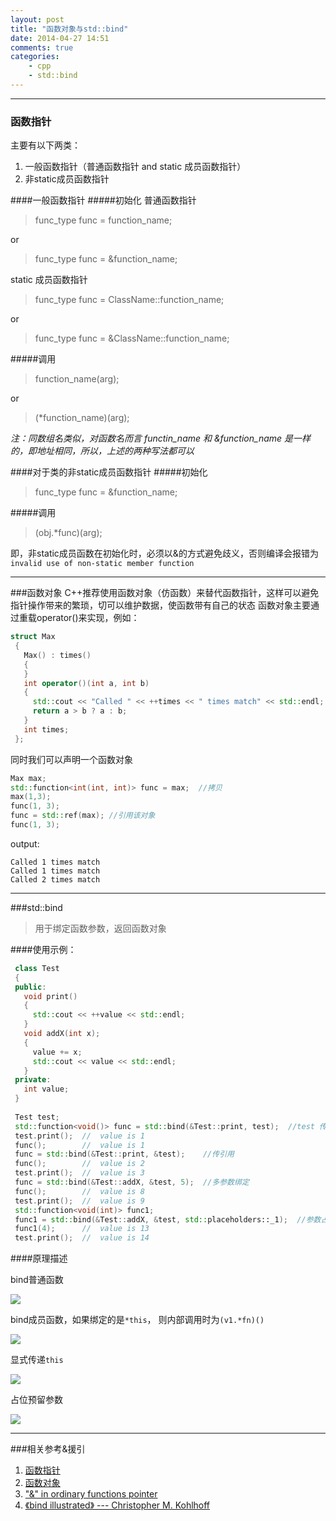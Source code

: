 ```yaml
---
layout: post
title: "函数对象与std::bind"
date: 2014-04-27 14:51
comments: true
categories: 
    - cpp
    - std::bind
---
```


-------------------

### 函数指针

主要有以下两类：

1. 一般函数指针（普通函数指针 and static 成员函数指针）
2. 非static成员函数指针

####一般函数指针
#####初始化
普通函数指针
> func_type func = function_name; 

or
>func_type func = &function_name;

static 成员函数指针
>func_type func = ClassName::function_name;

or
> func_type func = &ClassName::function_name;

#####调用
>function_name(arg);

or
>(*function_name)(arg);

*注：同数组名类似，对函数名而言 functin_name 和 &function_name 是一样的，即地址相同，所以，上述的两种写法都可以*

####对于类的非static成员函数指针
#####初始化
>func_type func = &function_name;

#####调用
>(obj.*func)(arg);

即，非static成员函数在初始化时，必须以&的方式避免歧义，否则编译会报错为 `invalid use of non-static member function`


-------------------

###函数对象
C++推荐使用函数对象（仿函数）来替代函数指针，这样可以避免指针操作带来的繁琐，切可以维护数据，使函数带有自己的状态
函数对象主要通过重载operator()来实现，例如：
``` cpp
struct Max
 {
   Max() : times()
   {
   }
   int operator()(int a, int b)
   {
     std::cout << "Called " << ++times << " times match" << std::endl;
     return a > b ? a : b;
   }
   int times;
 };
```

同时我们可以声明一个函数对象

```cpp
Max max;
std::function<int(int, int)> func = max;  //拷贝
max(1,3);
func(1, 3); 
func = std::ref(max); //引用该对象
func(1, 3);
```
output:
```
Called 1 times match
Called 1 times match
Called 2 times match
```
 
 -------------------
 
###std::bind

>用于绑定函数参数，返回函数对象
 
####使用示例：

``` cpp
 class Test
 {
 public:
   void print()
   {
     std::cout << ++value << std::endl;
   }
   void addX(int x);
   {
     value += x;
     std::cout << value << std::endl;
   }
 private:
   int value;
 }
 
 Test test;
 std::function<void()> func = std::bind(&Test::print, test);  //test 传值
 test.print();  //  value is 1
 func();        //  value is 1
 func = std::bind(&Test::print, &test);    //传引用
 func();        //  value is 2
 test.print();  //  value is 3
 func = std::bind(&Test::addX, &test, 5);  //多参数绑定
 func();        //  value is 8
 test.print();  //  value is 9
 std::function<void(int)> func1;
 func1 = std::bind(&Test::addX, &test, std::placeholders::_1);  //参数占位
 func1(4);      //  value is 13
 test.print();  //  value is 14
```
####原理描述

bind普通函数

![](/images/blog_images/bind_1.png)

bind成员函数，如果绑定的是`*this`， 则内部调用时为`(v1.*fn)()`

![](/images/blog_images/bind_2.png)

显式传递`this`

![](/images/blog_images/bind_3.png)

占位预留参数

![](/images/blog_images/bind_4.png)


-------------------
###相关参考&援引
1. [函数指针](http://www.cprogramming.com/tutorial/function-pointers.html)
2. [函数对象](http://www.cprogramming.com/tutorial/functors-function-objects-in-c++.html)
3. ["&" in ordinary functions pointer](http://stackoverflow.com/questions/6893285/why-do-all-these-crazy-function-pointer-definitions-all-work-what-is-really-goi)
4. [《bind illustrated》 --- Christopher M. Kohlhoff ](http://blog.think-async.com/2010/04/bind-illustrated.html)


